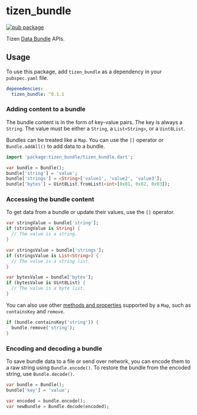 # tizen_bundle

[![pub package](https://img.shields.io/pub/v/tizen_bundle.svg)](https://pub.dev/packages/tizen_bundle)

Tizen [Data Bundle](https://docs.tizen.org/application/native/guides/app-management/data-bundles) APIs.

## Usage

To use this package, add `tizen_bundle` as a dependency in your `pubspec.yaml` file.

```yaml
depenedencies:
  tizen_bundle: ^0.1.1
```

### Adding content to a bundle

The bundle content is in the form of key-value pairs. The key is always a `String`. The value must be either a `String`, a `List<String>`, or a `Uint8List`.

Bundles can be treated like a `Map`. You can use the `[]` operator or `Bundle.addAll()` to add data to a bundle.

```dart
import 'package:tizen_bundle/tizen_bundle.dart';

var bundle = Bundle();
bundle['string'] = 'value';
bundle['strings'] = <String>['value1', 'value2', 'value3'];
bundle['bytes'] = Uint8List.fromList(<int>[0x01, 0x02, 0x03]);
```

### Accessing the bundle content

To get data from a bundle or update their values, use the `[]` operator.

```dart
var stringValue = bundle['string'];
if (stringValue is String) {
  // The value is a string.
}

var stringsValue = bundle['strings'];
if (stringsValue is List<String>) {
  // The value is a string list.
}

var bytesValue = bundle['bytes'];
if (bytesValue is Uint8List) {
  // The value is a byte list.
}
```

You can also use other [methods and properties](https://api.flutter.dev/flutter/dart-collection/MapMixin-class.html) supported by a `Map`, such as `containsKey` and `remove`.

```dart
if (bundle.containsKey('string')) {
  bundle.remove('string');
}
```

### Encoding and decoding a bundle

To save bundle data to a file or send over network, you can encode them to a raw string using `Bundle.encode()`. To restore the bundle from the encoded string, use `Bundle.decode()`.

```dart
var bundle = Bundle();
bundle['key'] = 'value';

var encoded = bundle.encode();
var newBundle = Bundle.decode(encoded);
```
